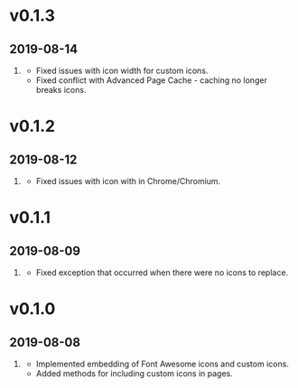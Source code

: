 # v0.1.3
## 2019-08-14

1. [](#bugfix)
    * Fixed issues with icon width for custom icons.
    * Fixed conflict with Advanced Page Cache - caching no longer breaks icons.

# v0.1.2
## 2019-08-12

1. [](#bugfix)
    * Fixed issues with icon with in Chrome/Chromium.

# v0.1.1
## 2019-08-09

1. [](#bugfix)
    * Fixed exception that occurred when there were no icons to replace.

# v0.1.0
## 2019-08-08

1. [](#new)
    * Implemented embedding of Font Awesome icons and custom icons.
    * Added methods for including custom icons in pages.
